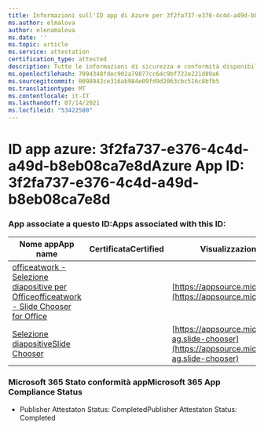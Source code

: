 ```yaml
---
title: Informazioni sull'ID app di Azure per 3f2fa737-e376-4c4d-a49d-b8eb08ca7e8d
ms.author: elmalova
author: elenamalova
ms.date: ''
ms.topic: article
ms.service: attestation
certification_type: attested
description: Tutte le informazioni di sicurezza e conformità disponibili per 3f2fa737-e376-4c4d-a49d-b8eb08ca7e8d.
ms.openlocfilehash: 7094348fdec902a79877cc64c9bf722e221d89a6
ms.sourcegitcommit: 0098942ce316ab984e09fd9d2063cbc516c8bfb5
ms.translationtype: MT
ms.contentlocale: it-IT
ms.lasthandoff: 07/14/2021
ms.locfileid: "53422580"
---
```

# <a name="azure-app-id-3f2fa737-e376-4c4d-a49d-b8eb08ca7e8d"></a><span data-ttu-id="6c33a-103">ID app azure: 3f2fa737-e376-4c4d-a49d-b8eb08ca7e8d</span><span class="sxs-lookup"><span data-stu-id="6c33a-103">Azure App ID: 3f2fa737-e376-4c4d-a49d-b8eb08ca7e8d</span></span>


### <a name="apps-associated-with-this-id"></a><span data-ttu-id="6c33a-104">App associate a questo ID:</span><span class="sxs-lookup"><span data-stu-id="6c33a-104">Apps associated with this ID:</span></span>
| <span data-ttu-id="6c33a-105">**Nome app**</span><span class="sxs-lookup"><span data-stu-id="6c33a-105">**App name**</span></span> | <span data-ttu-id="6c33a-106">**Certificata**</span><span class="sxs-lookup"><span data-stu-id="6c33a-106">**Certified**</span></span> | <span data-ttu-id="6c33a-107">**Visualizzazione in AppSource**</span><span class="sxs-lookup"><span data-stu-id="6c33a-107">**View in AppSource**</span></span> |
|-|-|-|
| [<span data-ttu-id="6c33a-108">officeatwork - Selezione diapositive per Office</span><span class="sxs-lookup"><span data-stu-id="6c33a-108">officeatwork - Slide Chooser for Office</span></span>](https://docs.microsoft.com/en-us/microsoft-365-app-certification/forward/WA200002582) |  | [https://appsource.microsoft.com/product/office/WA200002582](https://appsource.microsoft.com/product/office/WA200002582) |
| [<span data-ttu-id="6c33a-109">Selezione diapositive</span><span class="sxs-lookup"><span data-stu-id="6c33a-109">Slide Chooser</span></span>](https://docs.microsoft.com/en-us/microsoft-365-app-certification/forward/officeatwork-ag.slide-chooser) |  | [https://appsource.microsoft.com/product/office/officeatwork-ag.slide-chooser](https://appsource.microsoft.com/product/office/officeatwork-ag.slide-chooser) |

### <a name="microsoft-365-app-compliance-status"></a><span data-ttu-id="6c33a-110">Microsoft 365 Stato conformità app</span><span class="sxs-lookup"><span data-stu-id="6c33a-110">Microsoft 365 App Compliance Status</span></span>
- <span data-ttu-id="6c33a-111">Publisher Attestaton Status: Completed</span><span class="sxs-lookup"><span data-stu-id="6c33a-111">Publisher Attestaton Status: Completed</span></span>
